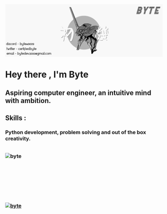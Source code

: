 <img align="center" src="imgs/banner.jpg" alt="banner">

<h1 align="left"> Hey there , I'm Byte </h1>

<h2 align ="left">  Aspiring computer engineer, an intuitive mind with ambition. </h2>

<h2> Skills :
<h3> Python development, problem solving and out of the box creativity.
<br><br>
<p align="center">
<a href="https://github.com/bytedevelopmentation.com/" target="blank"><img align="left"
src="https://github-readme-stats.vercel.app/api?username=bytedevelopmentation&show_icons=true&theme=dark"alt="byte">
<br><br><br><br><br><br><br>
<p align="left">
<a href="https://www.python.org/" target="blank"><img align="center"
src="https://img.shields.io/badge/python-3670A0?style=for-the-badge&logo=python&logoColor=ffdd54"alt="byte" height="30">

